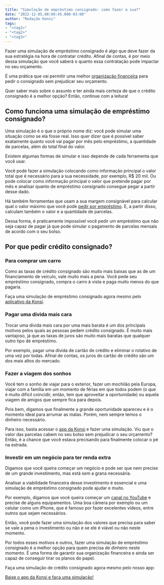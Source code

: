 ```yaml
---
title: "Simulação de empréstimo consignado: como fazer a sua?"
date: "2022-12-05,08:00:45.000-03:00"
author: "Redação Konsi"
tags:
- "<tag1>"
- "<tag2>"
- "<tag3>"
---
```


<p>Fazer uma simulação de empréstimo consignado é algo que deve fazer da sua estratégia na hora de contratar crédito. Afinal de contas, é por meio dessa simulação que você saberá o quanto essa contratação pode impactar no seu orçamento.</p><p>É uma prática que vai permitir uma melhor <a href="https://www.konsi.com.br/postagens/como-se-organizar-financeiramente">organização financeira</a> para pedir o consignado sem prejudicar seu orçamento.</p><p>Quer saber mais sobre o assunto e ter ainda mais certeza de que o crédito consignado é a melhor opção? Então, continue com a leitura!</p><h2 id="como-funciona-uma-simula%C3%A7%C3%A3o-de-empr%C3%A9stimo-consignado">Como funciona uma simulação de empréstimo consignado?</h2><p>Uma simulação é o que o próprio nome diz: você pode simular uma situação como se ela fosse real. Isso quer dizer que é possível saber exatamente quanto você vai pagar por mês pelo empréstimo, a quantidade de parcelas, além do total final do valor.</p><p>Existem algumas formas de simular e isso depende de cada ferramenta que você usar.</p><p>Você pode fazer a simulação colocando como informação principal o valor total que é necessário para a sua necessidade, por exemplo, R$ 20 mil. Ou pode colocar como informação principal o valor que pretende pagar por mês e analisar quanto de empréstimo consignado consegue pegar a partir desse dado.</p><p>Há também ferramentas que usam a sua margem consignável para calcular qual o valor máximo que você pode <a href="https://www.konsi.com.br/postagens/como-pedir-emprestimo-consignado">pedir por empréstimo</a>. E, a partir disso, calculam também o valor e a quantidade de parcelas.</p><p>Dessa forma, é praticamente impossível você pedir um empréstimo que não seja capaz de pagar já que pode simular o pagamento de parcelas mensais de acordo com o seu bolso.</p><h2 id="por-que-pedir-cr%C3%A9dito-consignado">Por que pedir crédito consignado?</h2><h3 id="para-comprar-um-carro">Para comprar um carro</h3><p>Como as taxas de crédito consignado são muito mais baixas que as de um financiamento de veículo, vale muito mais a pena. Você pede seu empréstimo consignado, compra o carro à vista e paga muito menos do que pagaria.</p><p>Faça uma simulação de empréstimo consignado agora mesmo pelo <a href="https://q2kj.adj.st/?adj_t=1075aqga&amp;adj_campaign=site&amp;adj_adgroup=blog&amp;adj_creative=simulacao-emprestimo-consignado">aplicativo da Konsi</a>.</p><h3 id="pagar-uma-d%C3%ADvida-mais-cara">Pagar uma dívida mais cara</h3><p>Trocar uma dívida mais cara por uma mais barata é um dos principais motivos pelos quais as pessoas pedem crédito consignado. É muito mais vantajoso, já que as taxas de juros são muito mais baratas que qualquer outro tipo de empréstimo.</p><p>Por exemplo, pagar uma dívida de cartão de crédito e eliminar o rotativo de uma vez por todas. Afinal de contas, os juros do cartão de crédito são um dos mais altos do mercado.</p><h3 id="fazer-a-viagem-dos-sonhos">Fazer a viagem dos sonhos</h3><p>Você tem o sonho de viajar para o exterior, fazer um mochilão pela Europa, viajar com a família em um momento de férias em que todos podem (o que é muito difícil coincidir, então, tem que aproveitar a oportunidade) ou aquela viagem de amigos que sempre fica para depois.</p><p>Pois bem, digamos que finalmente a grande oportunidade apareceu e é o momento ideal para arrumar as malas. Porém, nem sempre temos o dinheiro necessário.</p><p>Para isso, basta acessar o <a href="https://q2kj.adj.st/?adj_t=1075aqga&amp;adj_campaign=site&amp;adj_adgroup=blog&amp;adj_creative=simulacao-emprestimo-consignado">app da Konsi</a> e fazer uma simulação. Viu que o valor das parcelas cabem no seu bolso sem prejudicar o seu orçamento? Então, é a chance que você estava precisando para finalmente colocar o pé na estrada.</p><h3 id="investir-em-um-neg%C3%B3cio-para-ter-renda-extra">Investir em um negócio para ter renda extra</h3><p>Digamos que você queira começar um negócio e pode ser que nem precise de um grande investimento, mas está sem a grana necessária.</p><p>Analisar a viabilidade financeira desse investimento é essencial e uma simulação de empréstimo consignado pode ajudar e muito.</p><p>Por exemplo, digamos que você queira começar um <a href="https://www.youtube.com/channel/UCakkSbOkUNPxhwj04HqSbVw">canal no YouTube</a> e precise de alguns equipamentos. Uma boa câmera por exemplo ou um celular como um iPhone, que é famoso por fazer excelentes vídeos, entre outros que sejam necessários.</p><p>Então, você pode fazer uma simulação dos valores que precisa para saber se vale a pena o investimento ou não e se ele é viável ou não neste momento.</p><p>Por todos esses motivos e outros, fazer uma simulação de empréstimo consignado é a melhor opção para quem precisa de dinheiro neste momento. É uma forma de garantir sua organização financeira e ainda ser capaz de conseguir tirar os planos do papel.</p><p>Faça uma simulação de crédito consignado agora mesmo pelo nosso app:</p><div class="kg-card kg-button-card kg-align-center"><a href="https://q2kj.adj.st/?adj_t&#x3D;1075aqga&amp;adj_campaign&#x3D;site&amp;adj_adgroup&#x3D;blog&amp;adj_creative&#x3D;simulacao-emprestimo-consignado" class="kg-btn kg-btn-accent">Baixe o app da Konsi e faça uma simulação!</a></div>
